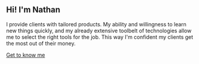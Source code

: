 ## Hi! I'm Nathan

I provide clients with tailored products. My ability and willingness to learn new things quickly, and my already extensive toolbelt of technologies allow me to select the right tools for the job. This way I'm confident my clients get the most out of their money.

<a href="https://nathanz.dev">Get to know me</a>
